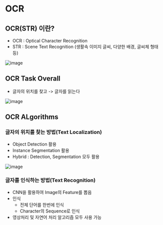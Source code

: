 # OCR
## OCR(STR) 이란?
 - OCR : Optical Character Recognition 
 - STR : Scene Text Recognition (생활속 이미지 글씨, 다양한 배경, 글씨체 형태 등)  

![image](https://user-images.githubusercontent.com/43736669/119298839-c587e300-bc98-11eb-8adf-20b1f1995db9.png)  

## OCR Task Overall
- 글자의 위치를 찾고 -> 글자를 읽는다

![image](https://user-images.githubusercontent.com/43736669/119298911-ef410a00-bc98-11eb-836b-0da48bd77715.png)

## OCR ALgorithms

### 글자의 위치를 찾는 방법(Text Localization)
  - Object Detection 활용
  - Instance Segmentation 활용
  - Hybrid : Detection, Segmentation 모두 활용

![image](https://user-images.githubusercontent.com/43736669/119299279-93c34c00-bc99-11eb-8636-c98ff5369f86.png)

### 글자를 인식하는 방법(Text Recognition)
  - CNN을 활용하여 Image의 Feature를 뽑음
  - 인식
    - 전체 단어를 한번에 인식
    - Character의 Sequence로 인식
  - 영상처리 및 자연어 처리 알고리즘 모두 사용 가능
